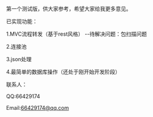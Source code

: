 第一个测试版，供大家参考，希望大家给我更多意见。

已实现功能：

1.MVC流程转发（基于rest风格） --待解决问题：包扫描问题

2.连接池

3.json处理

4.最简单的数据库操作（还处于刚开始开发阶段）

联系人：

QQ:66429174

Email:66429174@qq.com